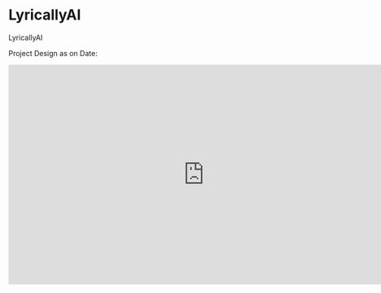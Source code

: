# LyricallyAI
LyricallyAI



Project Design as on Date:


<iframe width="768" height="432" src="https://miro.com/app/live-embed/uXjVOjncvuc=/?moveToViewport=-746,-539,2048,1033&embedId=666537785525" frameborder="0" scrolling="no" allowfullscreen></iframe>